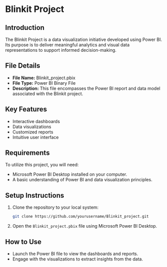 # Blinkit Project

## Introduction
The Blinkit Project is a data visualization initiative developed using Power BI. Its purpose is to deliver meaningful analytics and visual data representations to support informed decision-making.

## File Details
- **File Name:** Blinkit_project.pbix
- **File Type:** Power BI Binary File
- **Description:** This file encompasses the Power BI report and data model associated with the Blinkit project.

## Key Features
- Interactive dashboards
- Data visualizations
- Customized reports
- Intuitive user interface

## Requirements
To utilize this project, you will need:
- Microsoft Power BI Desktop installed on your computer.
- A basic understanding of Power BI and data visualization principles.

## Setup Instructions
1. Clone the repository to your local system:
   ```bash
   git clone https://github.com/yourusername/Blinkit_project.git
   ```
2. Open the `Blinkit_project.pbix` file using Microsoft Power BI Desktop.

## How to Use
- Launch the Power BI file to view the dashboards and reports.
- Engage with the visualizations to extract insights from the data.

